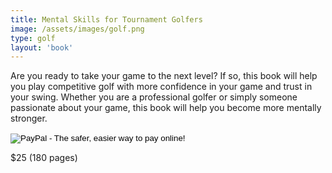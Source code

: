 ```yaml
---
title: Mental Skills for Tournament Golfers
image: /assets/images/golf.png
type: golf
layout: 'book'
---
```


Are you ready to take your game to the next level?  If so, this book
will help you play competitive golf with more confidence in your game
and trust in your swing. Whether you are a professional golfer or
simply someone passionate about your game, this book will help you
become more mentally stronger.

<form action="https://www.paypal.com/cgi-bin/webscr" method="post" target="_top">
    <input type="hidden" name="cmd" value="_s-xclick">
    <input type="hidden" name="hosted_button_id" value="UX8JR8BZUQ9RA">
    <input type="image" src="https://www.paypalobjects.com/en_US/i/btn/btn_buynow_LG.gif" border="0" name="submit" alt="PayPal - The safer, easier way to pay online!">
        <img alt="" border="0" src="https://www.paypalobjects.com/en_US/i/scr/pixel.gif" width="1" height="1">
</form>
<div class="book-price item-supheading">$25 (180 pages)</div>
